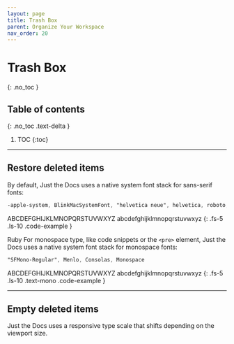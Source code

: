 ```yaml
---
layout: page
title: Trash Box 
parent: Organize Your Workspace 
nav_order: 20
---
```



# Trash Box 
{: .no_toc }

## Table of contents
{: .no_toc .text-delta }

1. TOC
{:toc}

---

## Restore deleted items 

By default, Just the Docs uses a native system font stack for sans-serif fonts:

```scss
-apple-system, BlinkMacSystemFont, "helvetica neue", helvetica, roboto, noto, "segoe ui", arial, sans-serif
```

ABCDEFGHIJKLMNOPQRSTUVWXYZ
abcdefghijklmnopqrstuvwxyz
{: .fs-5 .ls-10 .code-example }

Ruby For monospace type, like code snippets or the `<pre>` element, Just the Docs uses a native system font stack for monospace fonts:

```scss
"SFMono-Regular", Menlo, Consolas, Monospace
```

ABCDEFGHIJKLMNOPQRSTUVWXYZ
abcdefghijklmnopqrstuvwxyz
{: .fs-5 .ls-10 .text-mono .code-example }

---

## Empty deleted items

Just the Docs uses a responsive type scale that shifts depending on the viewport size.

